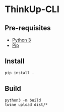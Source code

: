 # ThinkUp-CLI

## Pre-requisites

- [Python 3](https://www.python.org/downloads/release/python-380/)
- [Pip](https://pip.pypa.io/en/stable/installing/)

## Install

```bash
pip install .
```

## Build
```
python3 -m build   
twine upload dist/*
```